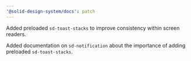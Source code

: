 ```yaml
---
'@solid-design-system/docs': patch
---
```


Added preloaded `sd-toast-stacks` to improve consistency within screen readers.

Added documentation on `sd-notification` about the importance of adding preloaded `sd-toast-stacks`.
